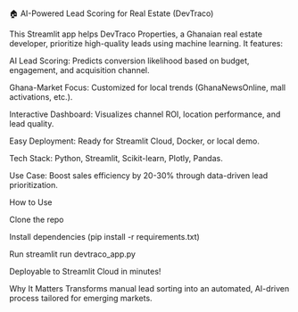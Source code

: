 🏠 AI-Powered Lead Scoring for Real Estate (DevTraco)

This Streamlit app helps DevTraco Properties, a Ghanaian real estate developer, prioritize high-quality leads using machine learning. It features:

AI Lead Scoring: Predicts conversion likelihood based on budget, engagement, and acquisition channel.

Ghana-Market Focus: Customized for local trends (GhanaNewsOnline, mall activations, etc.).

Interactive Dashboard: Visualizes channel ROI, location performance, and lead quality.

Easy Deployment: Ready for Streamlit Cloud, Docker, or local demo.

Tech Stack: Python, Streamlit, Scikit-learn, Plotly, Pandas.

Use Case: Boost sales efficiency by 20-30% through data-driven lead prioritization.

How to Use

Clone the repo

Install dependencies (pip install -r requirements.txt)

Run streamlit run devtraco_app.py

Deployable to Streamlit Cloud in minutes!

Why It Matters
Transforms manual lead sorting into an automated, AI-driven process tailored for emerging markets.
